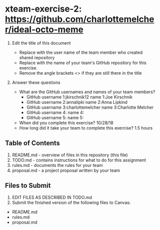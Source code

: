 # xteam-exercise-2: https://github.com/charlottemelcher/ideal-octo-meme

1. Edit the title of this document
   * Replace <UserName> with the user name of the team member who created shared repository
   * Replace <GitHubRepositoryName> with the name of your team's GitHub repository for this exercise.
   * Remove the angle brackets <> if they are still there in the title

2. Answer these questions
   * What are the GitHub usernames and names of your team members?
       * GitHub username 1:jkirschnik12     name 1:Joe Kirschnik
       * GitHub username 2:annalipki        name 2:Anna Lipkind
       * GitHub username 3:charlottemelcher name 3:Charlotte Melcher
       * GitHub username 4:       name 4:
       * GitHub username 5:       name 5:
   * When did you complete this exercise? 10/28/18
   * How long did it take your team to complete this exercise? 1.5 hours

## Table of Contents

1. README.md - overview of files in this repository (this file)
2. TODO.md - contains instructions for what to do for this assignment
3. rules.md - documents the rules for your team
4. proposal.md - a project proposal written by your team

## Files to Submit

1. EDIT FILES AS DESCRIBED IN TODO.md
2. Submit the finished version of the following files to Canvas:

* README.md
* rules.md
* proposal.md
